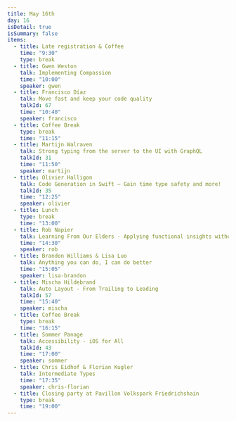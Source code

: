 ```yaml
---
title: May 16th
day: 16
isDetail: true
isSummary: false
items:
  - title: Late registration & Coffee
    time: "9:30"
    type: break
  - title: Gwen Weston 
    talk: Implementing Compassion
    time: "10:00"
    speaker: gwen
  - title: Francisco Díaz 
    talk: Move fast and keep your code quality
    talkId: 67
    time: "10:40"
    speaker: francisco
  - title: Coffee Break
    type: break
    time: "11:15"
  - title: Martijn Walraven
    talk: Strong typing from the server to the UI with GraphQL
    talkId: 31
    time: "11:50"
    speaker: martijn
  - title: Olivier Halligon
    talk: Code Generation in Swift — Gain time type safety and more!
    talkId: 35
    time: "12:25"
    speaker: olivier
  - title: Lunch
    type: break
    time: "13:00"
  - title: Rob Napier
    talk: Learning From Our Elders - Applying functional insights without losing Swift
    time: "14:30"
    speaker: rob
  - title: Brandon Williams & Lisa Luo
    talk: Anything you can do, I can do better
    time: "15:05"
    speaker: lisa-brandon
  - title: Mischa Hildebrand 
    talk: Auto Layout - From Trailing to Leading
    talkId: 57
    time: "15:40"
    speaker: mischa
  - title: Coffee Break
    type: break
    time: "16:15"
  - title: Sommer Panage
    talk: Accessibility - iOS for All
    talkId: 43
    time: "17:00"
    speaker: sommer
  - title: Chris Eidhof & Florian Kugler
    talk: Intermediate Types
    time: "17:35"
    speaker: chris-florian
  - title: Closing party at Pavillon Volkspark Friedrichshain
    type: break
    time: "19:00"
---
```



